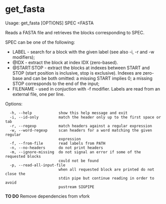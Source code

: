 # get_fasta

Usage: get_fasta [OPTIONS] SPEC <FASTA

Reads a FASTA file and retrieves the blocks corresponding to SPEC.

SPEC can be one of the following:
* LABEL - search for a block with the given label (see also -i, -r and
          -w modifiers);
* @IDX - extract the block at index IDX (zero-based).
* @START:STOP - extract the blocks at indexes between START and STOP
         (start position is inclusive, stop is exclusive).
         Indexes are zero-base and can be both omitted: a missing START
         implies 0; a missing STOP corresponds to the end of the input;
* FILENAME - used in conjuction with -f modifier. Labels are read from
         an external file, one per line.

Options:
```
  -h, --help            show this help message and exit
  -i, --id-only         match the header only up to the first space or tab
  -r, --regexp          match headers against a regular expression
  -w, --word-regexp     scan headers for a word matching the given regular
                        expression
  -f, --from-file       read labels from PATH
  -n, --no-headers      do not print headers
  -m, --ignore-missing  do not signal an error if some of the requested blocks
                        could not be found
  -p, --read-all-input-file
                        when all requested block are printed do not close the
                        stdin pipe but continue reading in order to avoid
                        pustream SIGPIPE
```

**TO DO** Remove dependencies from vfork
